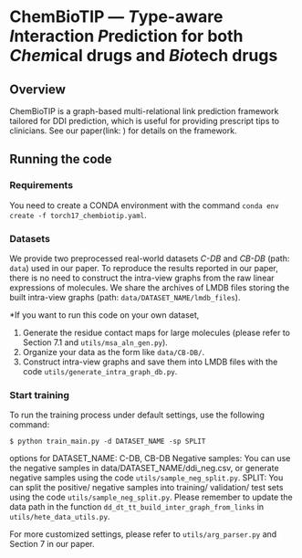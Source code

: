 # ChemBioTIP — *T*ype-aware *I*nteraction *P*rediction for both *Chem*ical drugs and *Bio*tech drugs

## Overview
ChemBioTIP is a graph-based multi-relational link prediction framework tailored for DDI prediction, which is useful for providing prescript tips to clinicians. See our paper(link: ) for details on the framework.

## Running the code 

### Requirements
You need to create a CONDA environment with the command `conda env create -f torch17_chembiotip.yaml`.

### Datasets
We provide two preprocessed real-world datasets _C-DB_ and _CB-DB_ (path: `data`) used in our paper.
To reproduce the results reported in our paper, there is no need to construct the intra-view graphs from the raw linear expressions of molecules.
We share the archives of LMDB files storing the built intra-view graphs (path: `data/DATASET_NAME/lmdb_files`).

*If you want to run this code on your own dataset,
1. Generate the residue contact maps for large molecules (please refer to Section 7.1 and `utils/msa_aln_gen.py`).
2. Organize your data as the form like `data/CB-DB/`.
3. Construct intra-view graphs and save them into LMDB files with the code `utils/generate_intra_graph_db.py`.

### Start training
To run the training process under default settings, use the following command:
```
$ python train_main.py -d DATASET_NAME -sp SPLIT
```
options for DATASET_NAME: C-DB, CB-DB
Negative samples: You can use the negative samples in data/DATASET_NAME/ddi_neg.csv, or generate negative samples using the code `utils/sample_neg_split.py`.
SPLIT: You can split the positive/ negative samples into training/ validation/ test sets using the code `utils/sample_neg_split.py`. Please remember to update the data path in the function `dd_dt_tt_build_inter_graph_from_links` in `utils/hete_data_utils.py`.

For more customized settings, please refer to `utils/arg_parser.py` and Section 7 in our paper.

